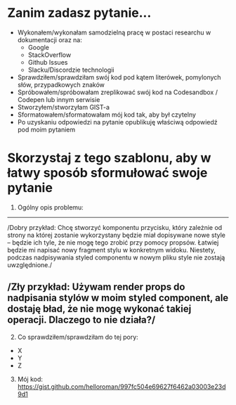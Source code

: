 # Zanim zadasz pytanie...

- Wykonałem/wykonałam samodzielną pracę w postaci researchu w dokumentacji oraz na:
	- Google
	- StackOverflow
	- Github Issues
	- Slacku/Discordzie technologii
- Sprawdziłem/sprawdziłam swój kod pod kątem literówek, pomylonych słów, przypadkowych znaków
- Spróbowałem/spróbowałam zreplikować swój kod na Codesandbox / Codepen lub innym serwisie
- Stworzyłem/stworzyłam GIST-a
- Sformatowałem/sformatowałam mój kod tak, aby był czytelny 
- Po uzyskaniu odpowiedzi na pytanie opublikuję właściwą odpowiedź pod moim pytaniem

# Skorzystaj z tego szablonu, aby w łatwy sposób sformułować swoje pytanie
1. Ogólny opis problemu:
---
/Dobry przykład: Chcę stworzyć komponentu przycisku, który zależnie od strony na której zostanie wykorzystany będzie miał dopisywane nowe style – będzie ich tyle, że nie mogę tego zrobić przy pomocy propsów. Łatwiej będzie mi napisać nowy fragment stylu w konkretnym widoku. Niestety, podczas nadpisywania styled componentu w nowym pliku style nie zostają uwzględnione./

/Zły przykład: Używam render props do nadpisania stylów w moim styled component, ale dostaję bład, że nie mogę wykonać takiej operacji. Dlaczego to nie działa?/
---
2. Co sprawdziłem/sprawdziłam do tej pory:
  - X
  - Y
  - Z
3. Mój kod:  https://gist.github.com/helloroman/997fc504e69627f6462a03003e23d9d1
